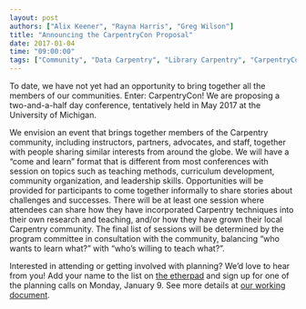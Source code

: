 ```yaml
---
layout: post
authors: ["Alix Keener", "Rayna Harris", "Greg Wilson"]
title: "Announcing the CarpentryCon Proposal"
date: 2017-01-04
time: "09:00:00"
tags: ["Community", "Data Carpentry", "Library Carpentry", "CarpentryCon"]
---
```


To date, we have not yet had an opportunity to bring together all the members of our communities. Enter: CarpentryCon! We are proposing a two-and-a-half day conference, tentatively held in May 2017 at the University of Michigan. 

We envision an event that brings together members of the Carpentry community, including instructors, partners, advocates, and staff, together with people sharing similar interests from around the globe. We will have a “come and learn” format that is different from most conferences with session on topics such as teaching methods, curriculum development, community organization, and leadership skills. Opportunities will be provided for participants to come together informally to share stories about challenges and successes. There will be at least one session where attendees can share how they have incorporated Carpentry techniques into their own research and teaching, and/or how they have grown their local Carpentry community. The final list of sessions will be determined by the program committee in consultation with the community, balancing “who wants to learn what?” with “who’s willing to teach what?”.

Interested in attending or getting involved with planning? We’d love to hear from you! Add your name to the list on [the etherpad](http://pad.software-carpentry.org/2017carpentrycontaskforce) and sign up for one of the planning calls on Monday, January 9. See more details at [our working document](https://docs.google.com/document/d/1NzZiTsPMArUyZ2S-pblOZZ84a-xp23Zuu6IjD-YXIEg/edit).
